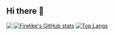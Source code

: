 ## Hi there 👋


[![Firelike's GitHub stats](https://github-readme-stats.vercel.app/api?username=firelike)](https://github.com/firelike)
[![Top Langs](https://github-readme-stats.vercel.app/api/top-langs/?username=firelike)](https://github.com/firelike)
<img align="left" src="https://github-readme-streak-stats.herokuapp.com/?user=firelike">

<!--
**firelike/firelike** is a ✨ _special_ ✨ repository because its `README.md` (this file) appears on your GitHub profile.

Here are some ideas to get you started:

- 🔭 I’m currently working on ...
- 🌱 I’m currently learning ...
- 👯 I’m looking to collaborate on ...
- 🤔 I’m looking for help with ...
- 💬 Ask me about ...
- 📫 How to reach me: ...
- 😄 Pronouns: ...
- ⚡ Fun fact: ...
-->
